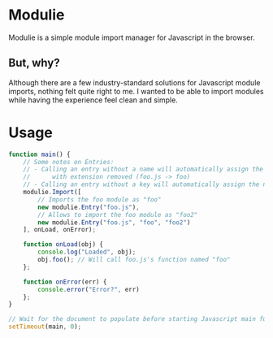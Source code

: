 # Modulie
Modulie is a simple module import manager for Javascript in the browser. 

## But, why?
Although there are a few industry-standard solutions for Javascript module imports, nothing felt quite right to me. I wanted to be able to import modules while having the experience feel clean and simple. 

# Usage
```javascript
function main() {
	// Some notes on Entries:
	// - Calling an entry without a name will automatically assign the source filename
	//		with extension removed (foo.js -> foo)
	// - Calling an entry without a key will automatically assign the name value
	modulie.Import([
		// Imports the foo module as "foo"
		new modulie.Entry("foo.js"), 
		// Allows to import the foo module as "foo2"
		new modulie.Entry("foo.js", "foo", "foo2") 
	], onLoad, onError);

	function onLoad(obj) {
		console.log("Loaded", obj);
		obj.foo(); // Will call foo.js's function named "foo"
	};

	function onError(err) {
		console.error("Error?", err)
	};
}

// Wait for the document to populate before starting Javascript main function
setTimeout(main, 0);
```
